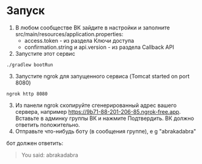 # Запуск
1. В любом сообществе ВК зайдите в настройки и заполните src/main/resources/application.properties:
    - access.token - из раздела Ключи доступа
    - confirmation.string и api.version - из раздела Callback API
2. Запустите этот сервис
```shell
./gradlew bootRun
```
3. Запустите ngrok для запущенного сервиса (Tomcat started on port 8080)
```shell
ngrok http 8080
```
3. Из панели ngrok скопируйте сгенерированный адрес вашего сервера, например https://9b71-88-201-206-85.ngrok-free.app. Вставьте в админку группы ВК и нажмите Подтвердить. ВК должно ответить положительно.
4. Отправьте что-нибудь боту (в сообщения группе), e g "abrakadabra"

бот должен ответить:
> You said: abrakadabra
